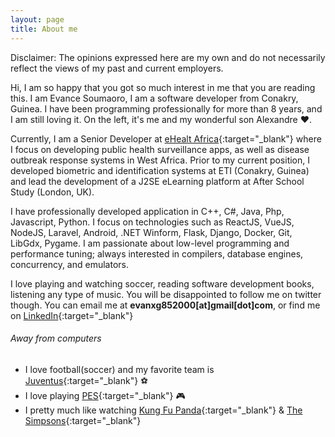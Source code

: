 ```yaml
---
layout: page
title: About me
---
```


<p class="message">
    Disclaimer: The opinions expressed here are my own and do not necessarily reflect the views of my past and current employers.
</p>

Hi, I am so happy that you got so much interest in me that you are reading this.
I am Evance Soumaoro, I am a software developer from Conakry, Guinea. I have been programming professionally for more than 8 years, and I am still loving it. On the left, it's me and my wonderful son Alexandre :heart:.  

Currently, I am a Senior Developer at [eHealt Africa](https://www.ehealthafrica.org){:target="_blank"} where I focus on developing public health surveillance apps, as well as disease outbreak response systems in West Africa. Prior to my current position, I developed biometric and identification systems at ETI (Conakry, Guinea) and lead the development of a J2SE eLearning platform at After School Study (London, UK). 

I have professionally developed application in C++, C#, Java, Php, Javascript, Python. I focus on technologies such as ReactJS, VueJS, NodeJS, Laravel, Android, .NET Winform, Flask, Django, Docker, Git, LibGdx, Pygame. I am passionate about low-level programming and performance tuning; always interested in compilers, database engines, concurrency, and emulators.

I love playing and watching soccer, reading software development books, listening any type of music. You will be disappointed to follow me on twitter though. You can email me at **evanxg852000[at]gmail[dot]com**, or find me on [LinkedIn](https://www.linkedin.com/in/evance-soumaoro-76898426/){:target="_blank"}

###### Away from computers

* I love football(soccer) and my favorite team is [Juventus](http://juventus.com/en/){:target="_blank"} :soccer: 
* I love playing [PES](http://konami.com/wepes){:target="_blank"} :video_game: 
* I pretty much like watching [Kung Fu Panda](http://dreamworks.com/kungfupanda){:target="_blank"} & [The Simpsons](http://simpsonsworld.com){:target="_blank"}
